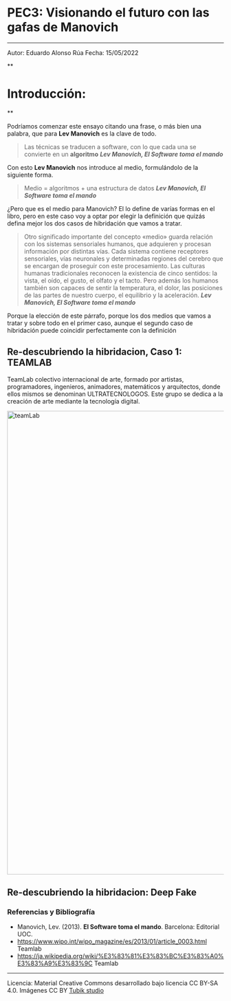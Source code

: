 # PEC3: Visionando el futuro con las gafas de Manovich 
---------------------------------------

Autor: Eduardo Alonso Rúa
Fecha: 15/05/2022


**

# Introducción:

**

Podríamos comenzar este ensayo citando una frase, o más bien una palabra, que para **Lev Manovich** es la clave de todo.

> Las técnicas se traducen a software, con lo que cada una se convierte en un **algoritmo**
> _**Lev Manovich, El Software toma el mando**_


Con esto **Lev Manovich** nos introduce al medio, formulándolo de la siguiente forma.

> Medio = algoritmos + una estructura de datos
> _**Lev Manovich, El Software toma el mando**_

¿Pero que es el medio para Manovich? El lo define de varías formas en el libro, pero en este caso voy a optar por elegir la definición que quizás defina mejor los dos casos de hibridación que vamos a tratar.

> Otro significado importante del concepto «medio» guarda relación con los sistemas sensoriales humanos, que adquieren y procesan información por distintas vías. Cada sistema contiene receptores sensoriales, vías neuronales y determinadas regiones del cerebro que se encargan de proseguir con este procesamiento. Las culturas humanas tradicionales reconocen la existencia de cinco sentidos: la vista, el oído, el gusto, el olfato y el tacto. Pero además los humanos también son capaces de sentir la temperatura, el dolor, las posiciones de las partes de nuestro cuerpo, el equilibrio y la aceleración. _**Lev Manovich, El Software toma el mando**_

Porque la elección de este párrafo, porque los dos medios que vamos a tratar y sobre todo en el primer caso, aunque el segundo caso de hibridación puede coincidir perfectamente con la definición

## Re-descubriendo la hibridacion, Caso 1: TEAMLAB 

TeamLab colectivo internacional de arte, formado por artistas, programadores, ingenieros, animadores, matemáticos y arquitectos, donde ellos mismos se denominan ULTRATECNOLOGOS. Este grupo se dedica a la creación de arte mediante la tecnología digital.

<a data-flickr-embed="true" href="https://www.flickr.com/photos/kanesue/46534356171/in/photolist-2dU5JRH-Q8SNDn-2dU63ka-Q8SLFp-2cN8Mmo-Q8SPNr-2dU5Mqa-2dPvhcm-2dU5Qte-Q8SCaX-Q8SW7P-Q8T3yB-2cN96JA-2dU6bvi-2dU6bUK-2eE1xCp-2cN94xS-2b8uWfm-2dPuWxm-2cN8Vmb-2dPviJ9-2dU5Mmc-Q8SW3k-2dPv4CU-RL9Gms-2dU64LX-2dU6fsM-2dPvooj-2dU6bxn-2cvnEZa-2cN8MuQ-2cvnB7a-2dU67ux-RLa2sd-2dU67wB-2cvnGRB-2dU5UxX-2cvnrBD-2dPvaFA-Q8SDw4-2dU651V-2dU6fqn-2b8uX7b-RLa2wS-2cN8LEy-2cvnoKX-2dPuX6f-2dPvhcw-RL9J3y-RL9SHQ" title="teamLab"><img src="https://live.staticflickr.com/7917/46534356171_1c128a0dc4_h.jpg" width="1440" height="1079" alt="teamLab"></a><script async src="//embedr.flickr.com/assets/client-code.js" charset="utf-8"></script>





## Re-descubriendo la hibridacion: Deep Fake




### Referencias y Bibliografía

* Manovich, Lev. (2013). **El Software toma el mando**. Barcelona: Editorial UOC. 
* https://www.wipo.int/wipo_magazine/es/2013/01/article_0003.html Teamlab
* https://ja.wikipedia.org/wiki/%E3%83%81%E3%83%BC%E3%83%A0%E3%83%A9%E3%83%9C Teamlab


----

Licencia: Material Creative Commons desarrollado bajo licencia CC BY-SA 4.0. Imágenes CC BY [Tubik studio](https://blog.tubikstudio.com/how-to-create-original-flat-illustrations-designers-tips/) 
